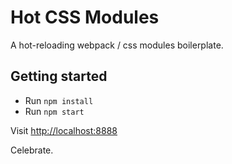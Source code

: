 Hot CSS Modules
===============

A hot-reloading webpack / css modules boilerplate.

## Getting started

- Run `npm install`
- Run `npm start`

Visit [http://localhost:8888]()

Celebrate.